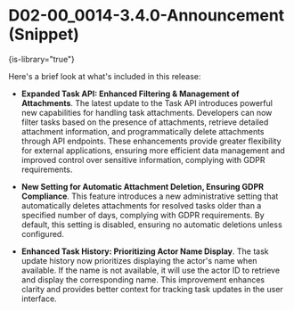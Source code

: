 # D02-00_0014-3.4.0-Announcement (Snippet)

{is-library="true"}

<snippet id="D02-00_0014-3.4.0-Announcement_snippet">

Here's a brief look at what's included in this release:

* **Expanded Task API: Enhanced Filtering & Management of Attachments**. The latest update to the Task API introduces powerful new capabilities for handling task attachments. Developers can now filter tasks based on the presence of attachments, retrieve detailed attachment information, and programmatically delete attachments through API endpoints. These enhancements provide greater flexibility for external applications, ensuring more efficient data management and improved control over sensitive information, complying with GDPR requirements.

* **New Setting for Automatic Attachment Deletion, Ensuring GDPR Compliance**. This feature introduces a new administrative setting that automatically deletes attachments for resolved tasks older than a specified number of days, complying with GDPR requirements. By default, this setting is disabled, ensuring no automatic deletions unless configured.

* **Enhanced Task History: Prioritizing Actor Name Display**. The task update history now prioritizes displaying the actor's name when available. If the name is not available, it will use the actor ID to retrieve and display the corresponding name. This improvement enhances clarity and provides better context for tracking task updates in the user interface.


</snippet>